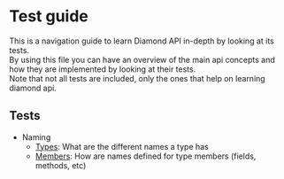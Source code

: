 # Test guide
This is a navigation guide to learn Diamond API in-depth by looking at its tests.    
By using this file you can have an overview of the main api concepts and how
they are implemented by looking at their tests.  
Note that not all tests are included, only the ones that help on learning diamond api.


## Tests
- Naming 
  - [Types](src/test/java/ar/com/kfgodel/diamond/unit/naming/TypeNamingTest.java): 
  What are the different names a type has 
  - [Members](src/test/java/ar/com/kfgodel/diamond/unit/naming/TypeNamingTest.java): 
  How are names defined for type members (fields, methods, etc)